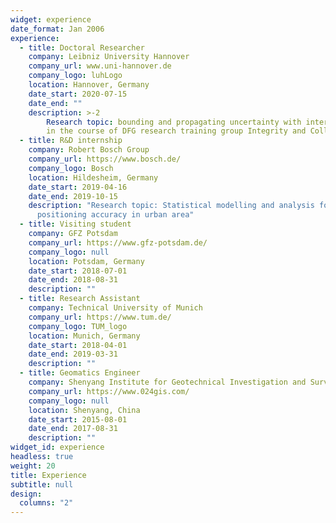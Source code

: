 ```yaml
---
widget: experience
date_format: Jan 2006
experience:
  - title: Doctoral Researcher
    company: Leibniz University Hannover
    company_url: www.uni-hannover.de
    company_logo: luhLogo
    location: Hannover, Germany
    date_start: 2020-07-15
    date_end: ""
    description: >-2
        Research topic: bounding and propagating uncertainty with interval mathematics 
        in the course of DFG research training group Integrity and Collaboration in Dynamic Sensor Networks (i.c.sens).
  - title: R&D internship
    company: Robert Bosch Group
    company_url: https://www.bosch.de/
    company_logo: Bosch
    location: Hildesheim, Germany
    date_start: 2019-04-16
    date_end: 2019-10-15
    description: "Research topic: Statistical modelling and analysis for GNSS
      positioning accuracy in urban area"
  - title: Visiting student
    company: GFZ Potsdam
    company_url: https://www.gfz-potsdam.de/
    company_logo: null
    location: Potsdam, Germany
    date_start: 2018-07-01
    date_end: 2018-08-31
    description: ""
  - title: Research Assistant
    company: Technical University of Munich
    company_url: https://www.tum.de/
    company_logo: TUM_logo
    location: Munich, Germany
    date_start: 2018-04-01
    date_end: 2019-03-31
    description: ""
  - title: Geomatics Engineer
    company: Shenyang Institute for Geotechnical Investigation and Surveying
    company_url: https://www.024gis.com/
    company_logo: null
    location: Shenyang, China
    date_start: 2015-08-01
    date_end: 2017-08-31
    description: ""
widget_id: experience
headless: true
weight: 20
title: Experience
subtitle: null
design:
  columns: "2"
---
```


